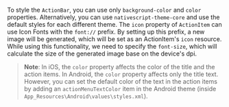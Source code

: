 To style the `ActionBar`, you can use only `background-color` and `color` properties. Alternatively, you can use `nativescript-theme-core` and use the default styles for each different theme. The `icon` property of `ActionItem` can use Icon Fonts with the `font://` prefix. By setting up this prefix, a new image will be generated, which will be set as an ActionItem's `icon` resource. While using this functionality, we need to specify the `font-size`, which will calculate the size of the generated image base on the device's dpi.

<snippet id='actionbar-icon-fonts-xml'/>

> **Note**: In iOS, the `color` property affects the color of the title and the action items. In Android, the `color` property affects only the title text. However, you can set the default color of the text in the action items by adding an `actionMenuTextColor` item in the Android theme (inside `App_Resources\Android\values\styles.xml`).
